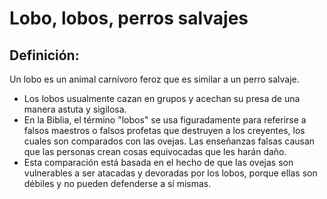 # Lobo, lobos, perros salvajes

## Definición: 

Un lobo es un animal carnívoro feroz que es similar a un perro salvaje.

* Los lobos usualmente cazan en grupos y acechan su presa de una manera astuta y sigilosa.
* En la Biblia, el término "lobos" se usa figuradamente para referirse a falsos maestros o falsos profetas que destruyen a los creyentes, los cuales son comparados con las ovejas.  Las enseñanzas falsas causan que las personas crean cosas equivocadas que les harán daño.
* Esta comparación está basada en el hecho de que las ovejas son vulnerables a ser atacadas y devoradas por los lobos, porque ellas son débiles y no pueden defenderse a sí mismas.

